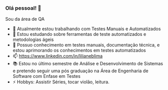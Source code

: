 ### Olá pessoal! 👋

Sou da área de QA

- 🔭 Atualmente estou trabalhando com Testes Manuais e Automatizados
- 🌱 Estou estudando sobre ferramentas de teste automatizados e metodologias ágeis
- 💬 Possuo conhecimento em testes manuais, documentação técnica, e estou aprimorando os conhecimentos em testes automatizados
- 📫 https://www.linkedin.com/in/lilianeblima
- :books: Estou no último semestre de Análise e Desenvolvimento de Sistemas e pretendo seguir uma pós graduação na Área de Engenharia de Software com Enfase em Testes
- ⚡ Hobbys: Assistir Séries, tocar violão, leitura.
<!--
**liliane-lima/liliane-lima** is a ✨ _special_ ✨ repository because its `README.md` (this file) appears on your GitHub profile.
Here are some ideas to get you started:

- 🔭 I’m currently working on ...
- 🌱 I’m currently learning ...
- 👯 I’m looking to collaborate on ...
- 🤔 I’m looking for help with ...
- 💬 Ask me about ...
- 📫 How to reach me: ...
- 😄 Pronouns: ...
- ⚡ Fun fact: ...
-->